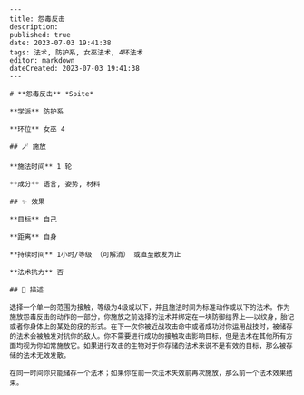 
    ---
    title: 怨毒反击
    description: 
    published: true
    date: 2023-07-03 19:41:38
    tags: 法术, 防护系, 女巫法术, 4环法术
    editor: markdown
    dateCreated: 2023-07-03 19:41:38
    ---

    # **怨毒反击** *Spite*

    **学派** 防护系 

    **环位** 女巫 4

    ## 🪄 施放

    **施法时间** 1 轮

    **成分** 语言, 姿势, 材料

    ## ✨ 效果 

    **目标** 自己 

    **距离** 自身  

    **持续时间** 1小时/等级 （可解消） 或直至散发为止 

    **法术抗力** 否

    ## 📖 描述

    选择一个单一的范围为接触，等级为4级或以下，并且施法时间为标准动作或以下的法术。作为施放怨毒反击的动作的一部分，你施放之前选择的法术并绑定在一块防御结界上——以纹身，胎记或者你身体上的某处的疣的形式。在下一次你被近战攻击命中或者成功对你运用战技时，被储存的法术会被触发对抗你的敌人。你不需要进行成功的接触攻击影响目标，但是法术在其他所有方面均视为你如常施放它。如果进行攻击的生物对于你存储的法术来说不是有效的目标，那么被存储的法术无效发散。

    在同一时间你只能储存一个法术；如果你在前一次法术失效前再次施放，那么前一个法术效果结束。
    